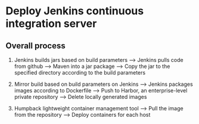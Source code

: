# Deploy Jenkins continuous integration server

## Overall process

1. Jenkins builds jars based on build parameters ——> Jenkins pulls code from github ——> 
Maven into a jar package ——> Copy the jar to the specified directory according to the build parameters

2. Mirror build based on build parameters on Jenkins ——> Jenkins packages images according to Dockerfile ——> 
Push to Harbor, an enterprise-level private repository ——> Delete locally generated images

3. Humpback lightweight container management tool ——> Pull the image from the repository ——> Deploy containers for each host

